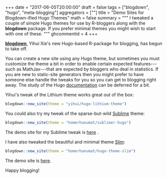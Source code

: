 +++
date = "2017-06-05T20:00:00"
draft = false
tags = ["blogdown", "hugo", "meta-blogging"]
aggregators = [""]
title = "Demo Sites for Blogdown-ified Hugo Themes"
math = false
summary = """
I tweaked a couple of simple Hugo themes for use by R-bloggers along with the **blogdown** package.  If you prefer minimal themes you might wish to start with one of these.
"""
ghcommentid = 4
+++

[**blogdown**](https://github.com/rstudio/blogdown), Yihui Xie's new Hugo-based R-package for blogging, has begun to take off.

You can create a new site using any Hugo theme, but sometimes you must customize the theme a bit in order to enable certain expected features---such as MathJax---that are expected by bloggers who deal in statistics.  If you are new to static-site generators then you might prefer to have someone else handle the tweaks for you so you can get to blogging right away.  The study of the Hugo [documentation](https://gohugo.io/overview/introduction/) can be deferred for a bit.

Yihui's tweak of the Lithium theme works great out of the box:

```r
blogdown::new_site(theme = "yihui/hugo-lithium-theme")
```

You could also try my tweak of the sparse-but-wild [Sublime](https://github.com/dt801ts/sublime-hugo-theme) theme:

```r
blogdown::new_site(theme = "homerhanumat/sublimer-hugo")
```

The demo site for my Sublime tweak is [here](https://homerhanumat.rbind.io/)
.

I have also tweaked the beautiful and minimal theme [Slim](https://github.com/zhe/hugo-theme-slim):

```r
blogdown::new_site(theme = "homerhanumat/hugo-theme-slim")
```

The demo site is [here](https://slimdemo.netlify.com/).

Happy blogging!
